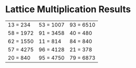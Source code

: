 # Lattice Multiplication Results

|   |   |   |
|---|---|---|
| 13 = 234 | 53 = 1007 | 93 = 6510 |
| 58 = 1972 | 91 = 3458 | 40 = 480 |
| 62 = 1550 | 11 = 814 | 84 = 840 |
| 57 = 4275 | 96 = 4128 | 21 = 378 |
| 20 = 840 | 95 = 4750 | 79 = 6873 |
